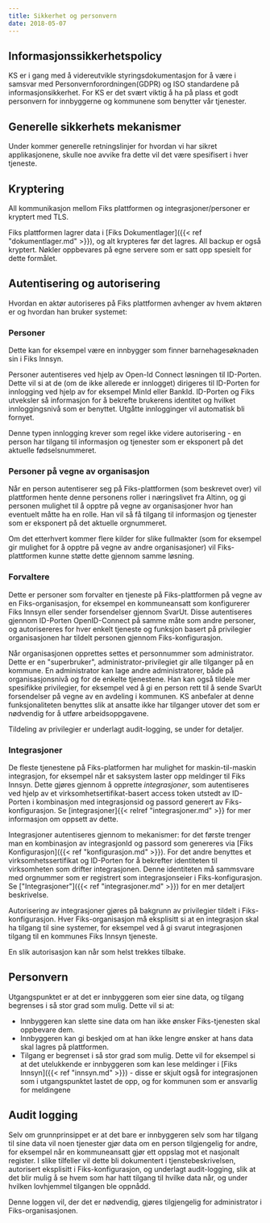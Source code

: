 ```yaml
---
title: Sikkerhet og personvern
date: 2018-05-07
---
```


## Informasjonssikkerhetspolicy

KS er i gang med å videreutvikle styringsdokumentasjon for å være i samsvar med Personvernforordningen(GDPR) og ISO standardene på informasjonsikkerhet.
For KS er det svært viktig å ha på plass et godt personvern for innbyggerne og kommunene som benytter vår tjenester.

## Generelle sikkerhets mekanismer

Under kommer generelle retningslinjer for hvordan vi har sikret applikasjonene, skulle noe avvike fra dette vil det 
være spesifisert i hver tjeneste.

## Kryptering
All kommunikasjon mellom Fiks plattformen og integrasjoner/personer er kryptert med TLS. 

Fiks plattformen lagrer data i [Fiks Dokumentlager]({{< ref "dokumentlager.md" >}}), og alt krypteres før det lagres. All backup er også kryptert. Nøkler oppbevares på egne servere som er satt opp spesielt for dette formålet. 

## Autentisering og autorisering
Hvordan en aktør autoriseres på Fiks plattformen avhenger av hvem aktøren er og hvordan han bruker systemet: 

### Personer
Dette kan for eksempel være en innbygger som finner barnehagesøknaden sin i Fiks Innsyn.

Personer autentiseres ved hjelp av Open-Id Connect løsningen til ID-Porten. Dette vil si at de (om de ikke allerede er innlogget) dirigeres til ID-Porten for innlogging ved hjelp av for eksempel MinId eller BankId. ID-Porten og Fiks utveksler så informasjon for å bekrefte brukerens identitet og hvilket innloggingsnivå som er benyttet. Utgåtte innlogginger vil automatisk bli fornyet.

Denne typen innlogging krever som regel ikke videre autorisering - en person har tilgang til informasjon og tjenester som er eksponert på det aktuelle fødselsnummeret.

### Personer på vegne av organisasjon
Når en person autentiserer seg på Fiks-plattformen (som beskrevet over) vil plattformen hente denne personens roller i næringslivet fra Altinn, og gi personen mulighet til å opptre på vegne av organisasjoner hvor han eventuelt måtte ha en rolle. Han vil så få tilgang til informasjon og tjenester som er eksponert på det aktuelle orgnummeret. 

Om det etterhvert kommer flere kilder for slike fullmakter (som for eksempel gir mulighet for å opptre på vegne av andre organisasjoner) vil Fiks-plattformen kunne støtte dette gjennom samme løsning.

### Forvaltere
Dette er personer som forvalter en tjeneste på Fiks-plattformen på vegne av en Fiks-organisasjon, for eksempel en kommuneansatt som konfigurerer Fiks Innsyn eller sender forsendelser gjennom SvarUt. Disse autentiseres gjennom ID-Porten OpenID-Connect på samme måte som andre personer, og autorisereres for hver enkelt tjeneste og funksjon basert på privilegier organisasjonen har tildelt personen gjennom Fiks-konfigurasjon.

Når organisasjonen opprettes settes et personnummer som administrator. Dette er en "superbruker", administrator-privilegiet gir alle tilganger på en kommune. En administrator kan lage andre administratorer, både på organisasjonsnivå og for de enkelte tjenestene. Han kan også tildele mer spesifikke privilegier, for eksempel ved å gi en person rett til å sende SvarUt forsendelser på vegne av en avdeling i kommunen. KS anbefaler at denne funksjonaliteten benyttes slik at ansatte ikke har tilganger utover det som er nødvendig for å utføre arbeidsoppgavene.

Tildeling av privilegier er underlagt audit-logging, se under for detaljer.

### Integrasjoner
De fleste tjenestene på Fiks-platformen har mulighet for maskin-til-maskin integrasjon, for eksempel når et saksystem laster opp meldinger til Fiks Innsyn. Dette gjøres gjennom å opprette  _integrasjoner_, som autentiseres ved hjelp av et virksomhetsertifikat-basert access token utstedt av ID-Porten i kombinasjon med integrasjonsid og passord generert av Fiks-konfigurasjon. Se [integrasjoner]{{< relref "integrasjoner.md" >}} for mer informasjon om oppsett av dette.

Integrasjoner autentiseres gjennom to mekanismer: for det første trenger man en kombinasjon av integrasjonId og passord som genereres via [Fiks Konfigurasjon]({{< ref "konfigurasjon.md" >}}). For det andre benyttes et virksomhetssertifikat og ID-Porten for å bekrefter identiteten til virksomheten som drifter integrasjonen. Denne identiteten må sammsvare med orgnummer som er registrert som integrasjonseier i Fiks-konfigurasjon. Se ["Integrasjoner"]({{< ref "integrasjoner.md" >}}) for en mer detaljert beskrivelse.  

Autorisering av integrasjoner gjøres på bakgrunn av privilegier tildelt i Fiks-konfigurasjon. Hver Fiks-organisasjon må eksplisitt si at en integrasjon skal ha tilgang til sine systemer, for eksempel ved å gi svarut integrasjonen tilgang til en kommunes Fiks Innsyn tjeneste.

En slik autorisasjon kan når som helst trekkes tilbake. 

## Personvern
Utgangspunktet er at det er innbyggeren som eier sine data, og tilgang begrenses i så stor grad som mulig. Dette vil si at:

* Innbyggeren kan slette sine data om han ikke ønsker Fiks-tjenesten skal oppbevare dem.
* Innbyggeren kan gi beskjed om at han ikke lengre ønsker at hans data skal lagres på plattformen.
* Tilgang er begrenset i så stor grad som mulig. Dette vil for eksempel si at det utelukkende er innbyggeren som kan lese meldinger i [Fiks Innsyn]({{< ref "innsyn.md" >}}) - disse er skjult også for integrasjonen som i utgangspunktet lastet de opp, og for kommunen som er ansvarlig for meldingene

## Audit logging
Selv om grunnprinsippet er at det bare er innbyggeren selv som har tilgang til sine data vil noen tjenester gjør data om en person tilgjengelig for andre, for eksempel når en kommuneansatt gjør ett oppslag mot et nasjonalt register. I slike tilfeller vil dette bli dokumentert i tjenstebeskrivelsen, autorisert eksplisitt i Fiks-konfigurasjon, og underlagt audit-logging, slik at det blir mulig å se hvem som har hatt tilgang til hvilke data når, og under hvilken lovhjemmel tilgangen ble oppnådd.

Denne loggen vil, der det er nødvendig, gjøres tilgjengelig for administrator i Fiks-organisasjonen.
